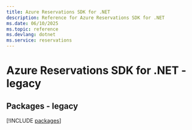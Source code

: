 ```yaml
---
title: Azure Reservations SDK for .NET
description: Reference for Azure Reservations SDK for .NET
ms.date: 06/10/2025
ms.topic: reference
ms.devlang: dotnet
ms.service: reservations
---
```

# Azure Reservations SDK for .NET - legacy
## Packages - legacy
[!INCLUDE [packages](reservations-index.md)]